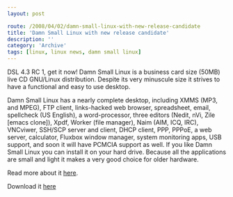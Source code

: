 ```yaml
---
layout: post

route: /2008/04/02/damn-small-linux-with-new-release-candidate
title: 'Damn Small Linux with new release candidate'
description: ''
category: 'Archive'
tags: [linux, linux news, damn small linux]
---
```


DSL 4.3 RC 1, get it now! Damn Small Linux is a business card size (50MB) live
CD GNU/Linux distribution. Despite its very minuscule size it strives to have a
functional and easy to use desktop.

Damn Small Linux has a nearly complete desktop, including XMMS (MP3, and MPEG),
FTP client, links-hacked web browser, spreadsheet, email, spellcheck (US
English), a word-processor, three editors (Nedit, nVi, Zile [emacs clone]),
Xpdf, Worker (file manager), Naim (AIM, ICQ, IRC), VNCviwer, SSH/SCP server and
client, DHCP client, PPP, PPPoE, a web server, calculator, Fluxbox window
manager, system monitoring apps, USB support, and soon it will have PCMCIA
support as well. If you like Damn Small Linux you can install it on your hard
drive. Because all the applications are small and light it makes a very good
choice for older hardware.

Read more about it <a href="  http://www.damnsmalllinux.org/">here</a>.

Download it
<a class="ph" target="_blank" rel="noopener noreferrer" href="http://www.damnsmalllinux.org/download.html">here</a>
